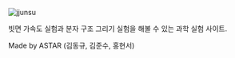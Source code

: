 ![jjunsu](https://github.com/user-attachments/assets/8350de60-6b4d-4999-a03c-f47256b3d9f7)

빗면 가속도 실험과 분자 구조 그리기 실험을 해볼 수 있는 과학 실험 사이트.

Made by ASTAR (김동규, 김준수, 홍현서)
